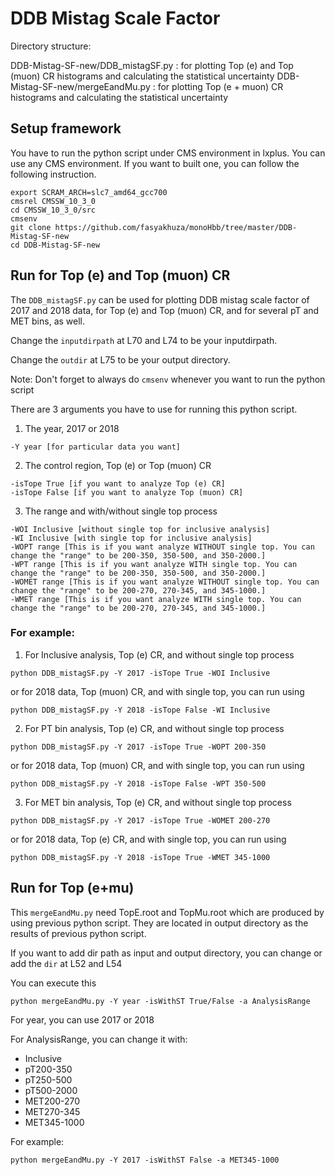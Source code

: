 # DDB Mistag Scale Factor

Directory structure: 

DDB-Mistag-SF-new/DDB_mistagSF.py : for plotting Top (e) and Top (muon) CR histograms and calculating the statistical uncertainty
DDB-Mistag-SF-new/mergeEandMu.py : for plotting Top (e + muon) CR histograms and calculating the statistical uncertainty

## Setup framework 
You have to run the python script under CMS environment in lxplus. You can use any CMS environment. If you want to built one, you can follow the following instruction.

```
export SCRAM_ARCH=slc7_amd64_gcc700
cmsrel CMSSW_10_3_0
cd CMSSW_10_3_0/src
cmsenv
git clone https://github.com/fasyakhuza/monoHbb/tree/master/DDB-Mistag-SF-new
cd DDB-Mistag-SF-new
```

## Run for Top (e) and Top (muon) CR
The `DDB_mistagSF.py` can be used for plotting DDB mistag scale factor of 2017 and 2018 data, for Top (e) and Top (muon) CR, and for several pT and MET bins, as well.

Change the `inputdirpath` at L70 and L74 to be your inputdirpath.

Change the `outdir` at L75 to be your output directory.

Note: Don't forget to always do `cmsenv` whenever you want to run the python script

There are 3 arguments you have to use for running this python script.
1. The year, 2017 or 2018
```
-Y year [for particular data you want]
```
2. The control region, Top (e) or Top (muon) CR
```
-isTope True [if you want to analyze Top (e) CR]
-isTope False [if you want to analyze Top (muon) CR]
```
3. The range and with/without single top process
```
-WOI Inclusive [without single top for inclusive analysis]
-WI Inclusive [with single top for inclusive analysis]
-WOPT range [This is if you want analyze WITHOUT single top. You can change the "range" to be 200-350, 350-500, and 350-2000.]
-WPT range [This is if you want analyze WITH single top. You can change the "range" to be 200-350, 350-500, and 350-2000.]
-WOMET range [This is if you want analyze WITHOUT single top. You can change the "range" to be 200-270, 270-345, and 345-1000.]
-WMET range [This is if you want analyze WITH single top. You can change the "range" to be 200-270, 270-345, and 345-1000.]
```

### For example:

1. For Inclusive analysis, Top (e) CR, and without single top process
```
python DDB_mistagSF.py -Y 2017 -isTope True -WOI Inclusive
```
or for 2018 data, Top (muon) CR, and with single top, you can run using
```
python DDB_mistagSF.py -Y 2018 -isTope False -WI Inclusive
```


2. For PT bin analysis, Top (e) CR, and without single top process
```
python DDB_mistagSF.py -Y 2017 -isTope True -WOPT 200-350
```
or for 2018 data, Top (muon) CR, and with single top, you can run using
```
python DDB_mistagSF.py -Y 2018 -isTope False -WPT 350-500
```


3. For MET bin analysis, Top (e) CR, and without single top process
```
python DDB_mistagSF.py -Y 2017 -isTope True -WOMET 200-270
```
or for 2018 data, Top (e) CR, and with single top, you can run using
```
python DDB_mistagSF.py -Y 2018 -isTope True -WMET 345-1000
```

## Run for Top (e+mu)
This `mergeEandMu.py` need TopE.root and TopMu.root which are produced by using previous python script. They are located in output directory as the results of previous python script.

If you want to add dir path as input and output directory, you can change or add the `dir` at L52 and L54

You can execute this
```
python mergeEandMu.py -Y year -isWithST True/False -a AnalysisRange
```

For year, you can use 2017 or 2018

For AnalysisRange, you can change it with:
* Inclusive
* pT200-350
* pT250-500
* pT500-2000
* MET200-270
* MET270-345
* MET345-1000

For example:
```
python mergeEandMu.py -Y 2017 -isWithST False -a MET345-1000
```


